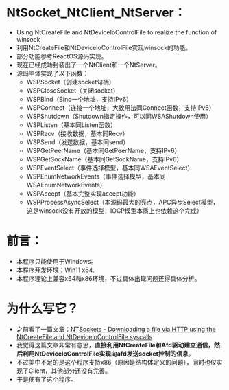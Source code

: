 # NtSocket_NtClient_NtServer：
   - Using NtCreateFile and NtDeviceIoControlFile to realize the function of winsock
   - 利用NtCreateFile和NtDeviceIoControlFile实现winsock的功能。
   - 部分功能参考ReactOS源码实现。
   - 现在已经成功封装出了一个NtClient和一个NtServer。
   - 源码主体实现了以下函数：
      - WSPSocket（创建socket句柄）
      - WSPCloseSocket（关闭socket）
      - WSPBind（Bind一个地址，支持IPv6）
      - WSPConnect（连接一个地址，大致用法同Connect函数，支持IPv6）
      - WSPShutdown（Shutdown指定操作，可以同WSAShutdown使用）
      - WSPListen（基本同Listen函数）
      - WSPRecv（接收数据，基本同Recv）
      - WSPSend（发送数据，基本同send）
      - WSPGetPeerName（基本同GetPeerName，支持IPv6）
      - WSPGetSockName（基本同GetSockName，支持IPv6）
      - WSPEventSelect（事件选择模型，基本同WSAEventSelect）
      - WSPEnumNetworkEvents（事件选择模型，基本同WSAEnumNetworkEvents）
      - WSPAccept（基本完整实现accept功能）
      - WSPProcessAsyncSelect（本源码最大的亮点，APC异步Select模型，这是winsock没有开放的模型，IOCP模型本质上也依赖这个完成）

# 前言：
   - 本程序只能使用于Windows。
   - 本程序开发环境：Win11 x64.
   - 本程序理论上兼容x64和x86环境，不过具体出现问题还得具体分析。

# 为什么写它？
   - 之前看了一篇文章：[NTSockets - Downloading a file via HTTP using the NtCreateFile and NtDeviceIoControlFile syscalls](https://www.x86matthew.com/view_post?id=ntsockets "NTSockets - Downloading a file via HTTP using the NtCreateFile and NtDeviceIoControlFile syscalls")
   - 我觉得这篇文章非常有意思，**直接利用NtCreateFile和Afd驱动建立通信，然后利用NtDeviceIoControlFile实现向afd发送socket控制的信息**。
   - 不过美中不足的是这个程序支持x86（原因是结构体定义的问题），同时也仅实现了Client，其他部分还没有完善。
   - 于是便有了这个程序。
